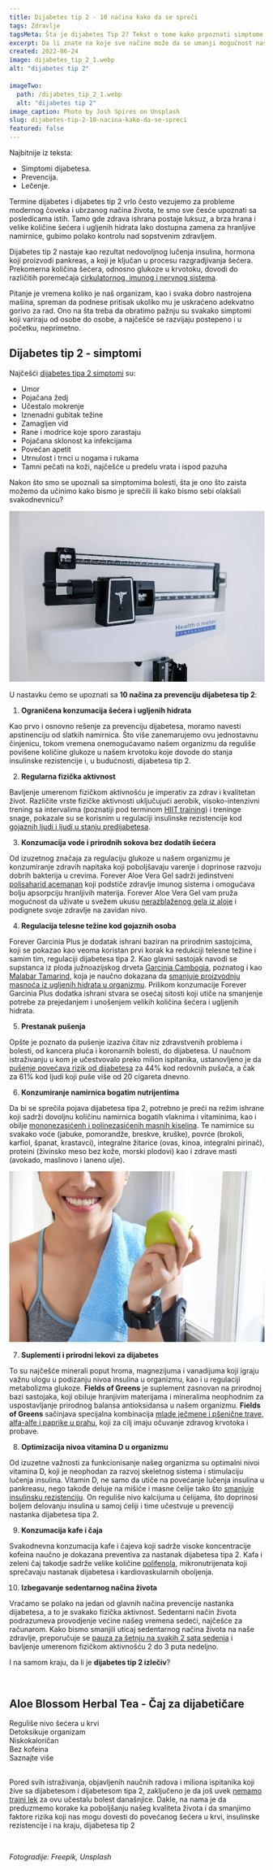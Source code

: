 ```yaml
---
title: Dijabetes tip 2 - 10 načina kako da se spreči
tags: Zdravlje
tagsMeta: Šta je dijabetes Tip 2? Tekst o tome kako prpoznati simptome i šta učiniti kako biste pomogli svomwe zdravlju? 
excerpt: Da li znate na koje sve načine može da se umanji mogućnost nastanka dijabetesa?
created: 2022-06-24
image: dijabetes_tip_2_1.webp
alt: "dijabetes tip 2"

imageTwo:
  path: /dijabetes_tip_2_1.webp
  alt: "dijabetes tip 2"
image_caption: Photo by Josh Spires on Unsplash
slug: dijabetes-tip-2-10-nacina-kako-da-se-spreci
featured: false
---
```



<div class="text-component line-height-lg v-space-md">

<div class="tldr-box">
  <div class="tldr-box__content">
	<span class="text-base font-bold">Najbitnije iz teksta:</span>
    <ul class="list list--ul margin-top-sm margin-bottom-0">
      <li>Simptomi dijabetesa.</li>
      <li>Prevencija.</li>
      <li>Lečenje.</li>
    </ul>
  </div>
</div>

Termine dijabetes i dijabetes tip 2 vrlo često vezujemo za probleme modernog čoveka i ubrzanog načina života, te smo sve česće upoznati sa posledicama istih. Tamo gde zdrava ishrana postaje luksuz, a brza hrana i velike količine šećera i ugljenih hidrata lako dostupna zamena za hranljive namirnice, gubimo polako kontrolu nad sopstvenim zdravljem.



Dijabetes tip 2 nastaje kao rezultat nedovoljnog lučenja insulina, hormona koji proizvodi pankreas, a koji je ključan u procesu razgradjivanja šećera. Prekomerna količina šećera, odnosno glukoze u krvotoku, dovodi do različitih poremećaja [cirkulatornog, imunog i nervnog sistema](https://www.mayoclinic.org/diseases-conditions/type-2-diabetes/symptoms-causes/syc-20351193).

Pitanje je vremena koliko je naš organizam, kao i svaka dobro nastrojena mašina, spreman da podnese pritisak ukoliko mu je uskraćeno adekvatno gorivo za rad. Ono na šta treba da obratimo pažnju su svakako simptomi koji variraju od osobe do osobe, a najčešće se razvijaju postepeno i u početku, neprimetno.

## Dijabetes tip 2 - simptomi

Najčešći [dijabetes tipa 2 simptomi](https://www.mayoclinic.org/diseases-conditions/type-2-diabetes/symptoms-causes/syc-20351193) su:

- Umor
- Pojačana žedj
- Učestalo mokrenje
- Iznenadni gubitak težine
- Zamagljen vid
- Rane i modrice koje sporo zarastaju
- Pojačana sklonost ka infekcijama
- Povećan apetit
- Utrnulost i trnci u nogama i rukama
- Tamni pečati na koži, najčešće u predelu vrata i ispod pazuha

Nakon što smo se upoznali sa simptomima bolesti, šta je ono što zaista možemo da učinimo kako bismo je sprečili ili kako bismo sebi olakšali svakodnevnicu? 

![dijabetes tip 2 ishrana](./images/dijabetes_tip_2_2.webp)

U nastavku ćemo se upoznati sa **10 načina za prevenciju dijabetesa tip 2**:

1. **Ograničena konzumacija šećera i ugljenih hidrata**

Kao prvo i osnovno rešenje za prevenciju dijabetesa, moramo navesti apstinenciju od slatkih namirnica. Što više zanemarujemo ovu jednostavnu činjenicu, tokom vremena onemogućavamo našem organizmu da reguliše povišene količine glukoze u našem krvotoku koje dovode do stanja insulinske rezistencije i, u budućnosti, dijabetesa tip 2.


2. **Regularna fizička aktivnost**

Bavljenje umerenom fizičkom aktivnošću je imperativ za zdrav i kvalitetan život.
Različite vrste fizičke aktivnosti uključujući aerobik, visoko-intenzivni trening sa intervalima (poznatiji pod terminom [HIIT training](https://www.healthline.com/nutrition/benefits-of-hiit#TOC_TITLE_HDR_8)) i treninge snage, pokazale su se korisnim u regulaciji insulinske rezistencije kod [gojaznih ljudi i ljudi u stanju predijabetesa](https://www.healthline.com/nutrition/prevent-diabetes).


3. **Konzumacija vode i prirodnih sokova bez dodatih šećera**

Od izuzetnog značaja za regulaciju glukoze u našem organizmu je konzumiranje zdravih napitaka koji poboljšavaju varenje i doprinose razvoju dobrih bakterija u crevima. Forever Aloe Vera Gel sadrži jedinstveni [polisaharid acemanan](https://flpshop.rs/napici/11837/forever-aloe-vera-gel/360000954255/personal.html) koji podstiče zdravlje imunog sistema i omogućava bolju apsorpciju hranljivih materija. Forever Aloe Vera Gel vam pruža mogućnost da uživate u svežem ukusu [nerazblaženog gela iz aloje](https://flpshop.rs/napici/11837/forever-aloe-vera-gel/360000954255/personal.html) i podignete svoje zdravlje na zavidan nivo.


4. **Regulacija telesne težine kod gojaznih osoba**

Forever Garcinia Plus je dodatak ishrani baziran na prirodnim sastojcima, koji se pokazao kao veoma koristan prvi korak ka redukciji telesne težine i samim tim, regulaciji dijabetesa tipa 2. Kao glavni sastojak navodi se supstanca iz ploda južnoazijskog drveta [Garcinia Cambogia](https://flpshop.rs/regulacija-telesne-tezine/11656/forever-garcinia-plus/360000954255/personal.html), poznatog i kao [Malabar Tamarind](https://flpshop.rs/regulacija-telesne-tezine/11656/forever-garcinia-plus/360000954255/personal.html), koja je naučno dokazana da [smanjuje proizvodnju masnoća iz ugljenih hidrata u organizmu](https://flpshop.rs/regulacija-telesne-tezine/11656/forever-garcinia-plus/360000954255/personal.html). Prilikom konzumacije Forever Garcinia Plus dodatka ishrani stvara se osećaj sitosti koji utiče na smanjenje potrebe za prejedanjem i unošenjem velikih količina šećera i ugljenih hidrata.

5. **Prestanak pušenja**

Opšte je poznato da pušenje izaziva čitav niz zdravstvenih problema i bolesti, od kancera pluća i koronarnih bolesti, do dijabetesa. U naučnom istraživanju u kom je učestvovalo preko milion ispitanika, ustanovljeno je da [pušenje povećava rizik od dijabetesa](https://www.healthline.com/nutrition/prevent-diabetes) za 44% kod redovnih pušača, a čak za 61% kod ljudi koji puše više od 20 cigareta dnevno.

6. **Konzumiranje namirnica bogatim nutrijentima**

Da bi se sprečila pojava dijabetesa tipa 2, potrebno je preći na režim ishrane koji sadrži dovoljnu količinu namirnica bogatih vlaknima i vitaminima, kao i obilje [mononezasićenh i polinezasićenih masnih kiselina](https://www.healthline.com/health/type-2-diabetes/best-meal-plans). Te namirnice su svakako voće (jabuke, pomorandže, breskve, kruške), povrće (brokoli, karfiol, španat, krastavci), integralne žitarice (ovas, kinoa, integralni pirinač), proteini (živinsko meso bez kože, morski plodovi) kao i zdrave masti (avokado, maslinovo i laneno ulje).

![prirodni lek za dijabetes tip 2](./images/dijabetes-tip-2-slika3.jpg)

7. **Suplementi i prirodni lekovi za dijabetes**

To su najčešće minerali poput hroma, magnezijuma i vanadijuma koji igraju važnu ulogu u podizanju nivoa insulina u organizmu, kao i u regulaciji metabolizma glukoze. **Fields of Greens** je suplement zasnovan na prirodnoj bazi sastojaka, koji obiluje hranjivim materijama i mineralima neophodnim za uspostavljanje prirodnog balansa antioksidansa u našem organizmu. **Fields of Greens** sačinjava specijalna kombinacija [mlade ječmene i pšenične trave, alfa-alfe i paprike u prahu](https://flpshop.rs/dodaci-ishrani/11632/fields-of-greens/360000954255/personal.html), koji za cilj imaju očuvanje zdravog krvotoka i probave. 


8. **Optimizacija nivoa vitamina D u organizmu**

Od izuzetne važnosti za funkcionisanje našeg organizma su optimalni nivoi vitamina D, koji je neophodan za razvoj skeletnog sistema i stimulaciju lučenja insulina.
Vitamin D, ne samo da utiče na povećanje lučenja insulina u pankreasu, nego takođe deluje na mišiće i masne ćelije tako što [smanjuje insulinsku rezistenciju](https://poliklinikaconsilium.com/vitamin-d-i-secerna-bolest/). On reguliše nivo kalcijuma u ćelijama, što doprinosi boljem delovanju insulina u samoj ćeliji i time učestvuje u prevenciji nastanka dijabetesa tipa 2.


9.  **Konzumacija kafe i čaja**

Svakodnevna konzumacija kafe i čajeva koji sadrže visoke koncentracije kofeina naučno je dokazana preventiva za nastanak dijabetesa tipa 2. Kafa i zeleni čaj takodje sadrže velike količine [polifenola](https://www.healthline.com/nutrition/prevent-diabetes), mikronutrijenata koji sprečavaju nastanak dijabetesa i kardiovaskularnih oboljenja.

10. **Izbegavanje sedentarnog načina života**

Vraćamo se polako na jedan od glavnih načina prevencije nastanka dijabetesa, a to je svakako fizička aktivnost. Sedentarni način života podrazumeva provodjenje većine našeg vremena sedeći, najčešće za računarom. Kako bismo smanjili uticaj sedentarnog načina života na naše zdravlje, preporučuje se [pauza za šetnju na svakih 2 sata sedenja](https://www.health.harvard.edu/blog/move-more-every-day-to-combat-a-sedentary-lifestyle-2018052413913) i bavljenje umerenom fizičkom aktivnošću 2 do 3 puta nedeljno.


I na samom kraju, da li je **dijabetes tip 2 izlečiv**?



<br>

<div class="text-component__block padding-y-md padding-x-md radius-lg margin-top-md bg-white">
	<div class="grid gap-sm">
		<div class="col-4@md">
			<g-image class="" src="~/assets/img/forever_aloe_blossom_herbal_tea.webp" alt="insulinska rezistencija čaj"></g-image>
		</div>
		<div class="col-8@md">
			<div class="flex flex-wrap gap-sm items-center">
				<div class="">
					<h2 class="text-lg">Aloe Blossom Herbal Tea - Čaj za dijabetičare</h2>
				</div>
        <div class="grid margin-bottom-lg gap-xxs">
					<div class="flex items-center text-sm">
						<g-image style="width: auto !important;" class="margin-left-important" src="~/assets/img/check.svg"></g-image>
						Reguliše nivo šećera u krvi
					</div>
          <div class="flex items-center text-sm">
						<g-image style="width: auto !important;" class="margin-left-important" src="~/assets/img/check.svg"></g-image>
						Detoksikuje organizam
					</div>
          <div class="flex items-center text-sm">
						<g-image style="width: auto !important;" class="margin-left-important" src="~/assets/img/check.svg"></g-image>
						 Niskokaloričan
					</div>
           <div class="flex items-center text-sm">
						<g-image style="width: auto !important;" class="margin-left-important" src="~/assets/img/check.svg"></g-image>
						Bez kofeina
					</div>
        </div>
			</div>
			<div class="flex gap-md@sm gap-md flex-column flex-row@sm padding-top-lg justify-between@sm items-center">
				<g-link to="/napici/aloe-tea/" class="kupiteCTA btn btn--primary flex-grow center-between@lg justify-center btn--md">
					Saznajte više
				</g-link>
				<g-image style="width: auto !important;" class="" src="~/assets/img/logo-futer.png"></g-image>
			</div>
		</div>
	</div>
</div>

<br>

Pored svih istraživanja, objavljenih naučnih radova i miliona ispitanika koji žive sa dijabetesom i dijabetesom tipa 2, zaključeno je da još uvek [nemamo trajni lek](https://www.webmd.com/diabetes/guide/is-there-a-diabetes-cure) za ovu učestalu bolest današnjice. Dakle, na nama je da preduzmemo korake ka poboljšanju našeg kvaliteta života i da smanjimo faktore rizika koji nas mogu dovesti do povećanog šećera u krvi, insulinske rezistencije i na kraju, dijabetesa tip 2

<br>

_Fotogradije: Freepik, Unsplash_

</div>